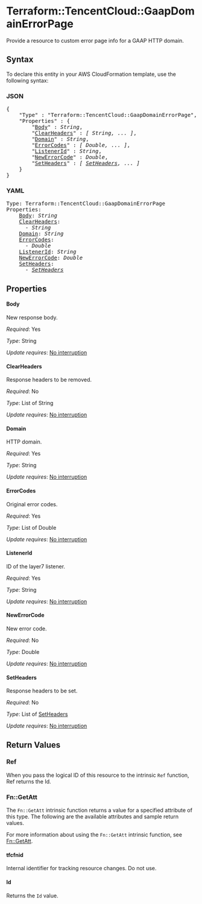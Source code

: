 # Terraform::TencentCloud::GaapDomainErrorPage

Provide a resource to custom error page info for a GAAP HTTP domain.

## Syntax

To declare this entity in your AWS CloudFormation template, use the following syntax:

### JSON

<pre>
{
    "Type" : "Terraform::TencentCloud::GaapDomainErrorPage",
    "Properties" : {
        "<a href="#body" title="Body">Body</a>" : <i>String</i>,
        "<a href="#clearheaders" title="ClearHeaders">ClearHeaders</a>" : <i>[ String, ... ]</i>,
        "<a href="#domain" title="Domain">Domain</a>" : <i>String</i>,
        "<a href="#errorcodes" title="ErrorCodes">ErrorCodes</a>" : <i>[ Double, ... ]</i>,
        "<a href="#listenerid" title="ListenerId">ListenerId</a>" : <i>String</i>,
        "<a href="#newerrorcode" title="NewErrorCode">NewErrorCode</a>" : <i>Double</i>,
        "<a href="#setheaders" title="SetHeaders">SetHeaders</a>" : <i>[ <a href="setheaders.md">SetHeaders</a>, ... ]</i>
    }
}
</pre>

### YAML

<pre>
Type: Terraform::TencentCloud::GaapDomainErrorPage
Properties:
    <a href="#body" title="Body">Body</a>: <i>String</i>
    <a href="#clearheaders" title="ClearHeaders">ClearHeaders</a>: <i>
      - String</i>
    <a href="#domain" title="Domain">Domain</a>: <i>String</i>
    <a href="#errorcodes" title="ErrorCodes">ErrorCodes</a>: <i>
      - Double</i>
    <a href="#listenerid" title="ListenerId">ListenerId</a>: <i>String</i>
    <a href="#newerrorcode" title="NewErrorCode">NewErrorCode</a>: <i>Double</i>
    <a href="#setheaders" title="SetHeaders">SetHeaders</a>: <i>
      - <a href="setheaders.md">SetHeaders</a></i>
</pre>

## Properties

#### Body

New response body.

_Required_: Yes

_Type_: String

_Update requires_: [No interruption](https://docs.aws.amazon.com/AWSCloudFormation/latest/UserGuide/using-cfn-updating-stacks-update-behaviors.html#update-no-interrupt)

#### ClearHeaders

Response headers to be removed.

_Required_: No

_Type_: List of String

_Update requires_: [No interruption](https://docs.aws.amazon.com/AWSCloudFormation/latest/UserGuide/using-cfn-updating-stacks-update-behaviors.html#update-no-interrupt)

#### Domain

HTTP domain.

_Required_: Yes

_Type_: String

_Update requires_: [No interruption](https://docs.aws.amazon.com/AWSCloudFormation/latest/UserGuide/using-cfn-updating-stacks-update-behaviors.html#update-no-interrupt)

#### ErrorCodes

Original error codes.

_Required_: Yes

_Type_: List of Double

_Update requires_: [No interruption](https://docs.aws.amazon.com/AWSCloudFormation/latest/UserGuide/using-cfn-updating-stacks-update-behaviors.html#update-no-interrupt)

#### ListenerId

ID of the layer7 listener.

_Required_: Yes

_Type_: String

_Update requires_: [No interruption](https://docs.aws.amazon.com/AWSCloudFormation/latest/UserGuide/using-cfn-updating-stacks-update-behaviors.html#update-no-interrupt)

#### NewErrorCode

New error code.

_Required_: No

_Type_: Double

_Update requires_: [No interruption](https://docs.aws.amazon.com/AWSCloudFormation/latest/UserGuide/using-cfn-updating-stacks-update-behaviors.html#update-no-interrupt)

#### SetHeaders

Response headers to be set.

_Required_: No

_Type_: List of <a href="setheaders.md">SetHeaders</a>

_Update requires_: [No interruption](https://docs.aws.amazon.com/AWSCloudFormation/latest/UserGuide/using-cfn-updating-stacks-update-behaviors.html#update-no-interrupt)

## Return Values

### Ref

When you pass the logical ID of this resource to the intrinsic `Ref` function, Ref returns the Id.

### Fn::GetAtt

The `Fn::GetAtt` intrinsic function returns a value for a specified attribute of this type. The following are the available attributes and sample return values.

For more information about using the `Fn::GetAtt` intrinsic function, see [Fn::GetAtt](https://docs.aws.amazon.com/AWSCloudFormation/latest/UserGuide/intrinsic-function-reference-getatt.html).

#### tfcfnid

Internal identifier for tracking resource changes. Do not use.

#### Id

Returns the <code>Id</code> value.

